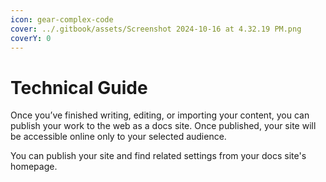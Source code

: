 ```yaml
---
icon: gear-complex-code
cover: ../.gitbook/assets/Screenshot 2024-10-16 at 4.32.19 PM.png
coverY: 0
---
```


# Technical Guide

Once you’ve finished writing, editing, or importing your content, you can publish your work to the web as a docs site. Once published, your site will be accessible online only to your selected audience.

You can publish your site and find related settings from your docs site's homepage.

<figure><img src="https://gitbookio.github.io/onboarding-template-images/publish-hero.png" alt=""><figcaption></figcaption></figure>
